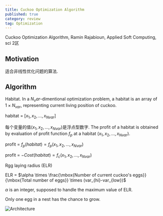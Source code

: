 ```yaml
---
title: Cuckoo Optimization Algorithm
published: true
category: review
tag: Optimization
---
```


Cuckoo Optimization Algorithm, Ramin Rajabioun, Applied Soft Computing, sci 2区

## Motivation

适合非线性优化问题的算法.

## Algorithm

Habitat. In a $N_var$-dimentional optimization problem, a habitat is an array of $1\times N_{var}$, representing current living position of cuckoo.

habitat = [$x_1, x_2, ..., x_{Nvar}$]

每个变量的值($x_1, x_2, ..., x_{Nvar}$)是浮点型数字. The profit of a habitat is obtained by evaluation of profit function $f_p$ at a habitat ($x_1, x_2, ..., x_{Nvar}$).

profit = $f_p(habitat)=f_p(x_1, x_2, ..., x_{Nvar})$

profit = $-Cost(habitat)=f_c(x_1, x_2, ..., x_{Nvar})$

Rgg laying radius (ELR)

ELR = $\alpha \times \frac{\mbox{Number of current cuckoo's eggs}}{\mbox{Total number of eggs}} \times (var_{hi}-var_{low})$

$\alpha$ is an integer, supposed to handle the maximum value of ELR.

Only one egg in a nest has the chance to grow.

![Architecture](http://plusnet.cn/assets/include/cuckoo_algorithm.png)

